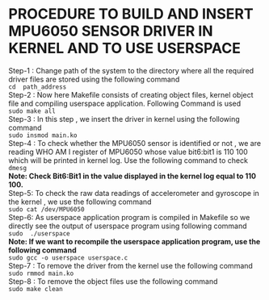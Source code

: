 # PROCEDURE TO BUILD AND INSERT MPU6050 SENSOR DRIVER IN KERNEL AND TO USE USERSPACE

Step-1 :  Change  path of the system to the directory where all the required driver files are stored using the following command    
`cd  path_address` \
Step-2 : Now here Makefile consists of creating object files, kernel object file and  compiling userspace application. Following Command is used \
`sudo make all` \
Step-3 : In this step , we insert the driver in kernel using the following command \
`sudo insmod main.ko` \
Step-4 : To check whether the MPU6050 sensor is identified or not , we are reading WHO AM I register of MPU6050 whose value  bit6:bit1 is 110 100 which will be printed in kernel log. Use the following command to check \
`dmesg` \
**Note: Check Bit6:Bit1 in the value displayed in the kernel log equal to 110 100.** \
Step-5:  To check the raw data readings of accelerometer and gyroscope in the kernel , we use the following command \
`sudo cat /dev/MPU6050` \
Step-6: As userspace application program is compiled in Makefile so we directly see the output of userspace program using following command \
`sudo  ./userspace` \
**Note: If we want to recompile the userspace application program, use the following command** \
`sudo gcc -o userspace userspace.c` \
Step-7 : To remove the driver from the kernel use the following command \
`sudo rmmod main.ko` \
Step-8 : To remove the object files use the following command \
`sudo make clean`

 
 
